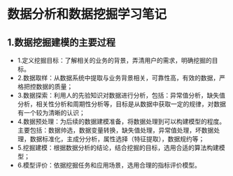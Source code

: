 # 数据分析和数据挖掘学习笔记
## 1.数据挖掘建模的主要过程
- 1.定义挖掘目标：了解相关的业务的背景，弄清用户的需求，明确挖掘的目标。
- 2.数据取样：从数据系统中提取与业务背景相关，可靠性高，有效的数据，严格把控数据的质量；
- 3.数据探索：利用人的先验知识对数据进行分析，包括：异常值分析，缺失值分析，相关性分析和周期性分析等，目标是从数据中获取一定的规律，对数据有一个较为清晰的认识；
- 4.数据预处理：为后续的数据建模准备，将数据处理到可以构建模型的程度。主要包括：数据帅选，数据变量转换，缺失值处理，异常值处理，坏数据处理，数据标准化，主成分分析，属性选择（特征提取），数据规约等；
- 5.挖掘建模：根据数据分析的结论，结合挖掘的目标，选用合适的算法构建模型；
- 6.模型评价：依据挖掘任务和应用场景，选用合理的指标评价模型。


